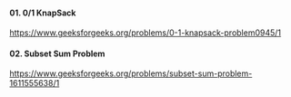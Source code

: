 #### 01. 0/1 KnapSack
https://www.geeksforgeeks.org/problems/0-1-knapsack-problem0945/1

#### 02. Subset Sum Problem
https://www.geeksforgeeks.org/problems/subset-sum-problem-1611555638/1

